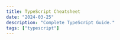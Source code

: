 ```yaml
---
title: TypeScript Cheatsheet
date: "2024-03-25"
description: "Complete TypeScript Guide."
tags: ["typescript"]
---
```

